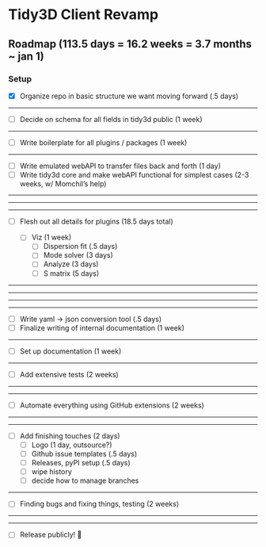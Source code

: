 # Tidy3D Client Revamp

## Roadmap (113.5 days = 16.2 weeks = 3.7 months ~ jan 1)

### Setup

- [x] Organize repo in basic structure we want moving forward (.5 days)
---
- [ ] Decide on schema for all fields in tidy3d public (1 week)
---
- [ ] Write boilerplate for all plugins / packages (1 week)
---
- [ ] Write emulated webAPI to transfer files back and forth (1 day)
- [ ] Write tidy3d core and make webAPI functional for simplest cases (2-3 weeks, w/ Momchil’s help)
---
---
---
- [ ] Flesh out all details for plugins (18.5 days total)

  - [ ] Viz (1 week)
	- [ ] Dispersion fit (.5 days)
	- [ ] Mode solver (3 days)
	- [ ] Analyze (3 days)
	- [ ] S matrix (5 days)
---
---
---
---
- [ ] Write yaml -> json conversion tool (.5 days)
- [ ] Finalize writing of internal documentation (1 week)
---
- [ ] Set up documentation (1 week)
---
- [ ] Add extensive tests (2 weeks)
---
---
- [ ] Automate everything using GitHub extensions (2 weeks)
---
---
- [ ] Add finishing touches (2 days)
	- [ ] Logo (1 day, outsource?)
	- [ ] Github issue templates (.5 days)
	- [ ] Releases, pyPI setup (.5 days)
	- [ ] wipe history
	- [ ] decide how to manage branches
---
- [ ] Finding bugs and fixing things, testing (2 weeks)
---
---
- [ ]  Release publicly! :partying_face:
